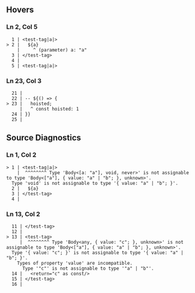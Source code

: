 ## Hovers
### Ln 2, Col 5
```marko
  1 | <test-tag|a|>
> 2 |   ${a}
    |     ^ (parameter) a: "a"
  3 | </test-tag>
  4 |
  5 | <test-tag|a|>
```

### Ln 23, Col 3
```marko
  21 |
  22 | -- ${() => {
> 23 |   hoisted;
     |   ^ const hoisted: 1
  24 | }}
  25 |
```

## Source Diagnostics
### Ln 1, Col 2
```marko
> 1 | <test-tag|a|>
    |  ^^^^^^^^ Type 'Body<[a: "a"], void, never>' is not assignable to type 'Body<["a"], { value: "a" | "b"; }, unknown>'.
  Type 'void' is not assignable to type '{ value: "a" | "b"; }'.
  2 |   ${a}
  3 | </test-tag>
  4 |
```

### Ln 13, Col 2
```marko
  11 | </test-tag>
  12 |
> 13 | <test-tag>
     |  ^^^^^^^^ Type 'Body<any, { value: "c"; }, unknown>' is not assignable to type 'Body<["a"], { value: "a" | "b"; }, unknown>'.
  Type '{ value: "c"; }' is not assignable to type '{ value: "a" | "b"; }'.
    Types of property 'value' are incompatible.
      Type '"c"' is not assignable to type '"a" | "b"'.
  14 |   <return="c" as const/>
  15 | </test-tag>
  16 |
```

